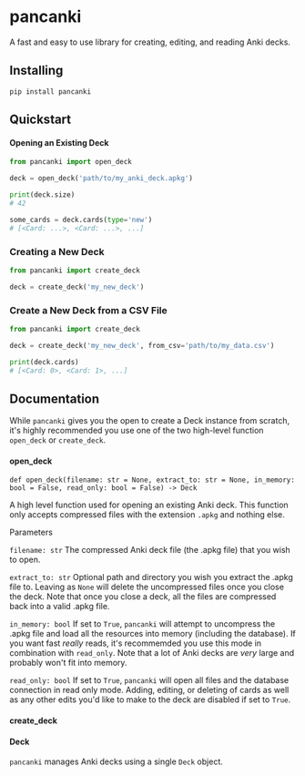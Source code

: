 # pancanki
A fast and easy to use library for creating, editing, and reading Anki decks.

## Installing

```
pip install pancanki
```

## Quickstart

#### Opening an Existing Deck

```python
from pancanki import open_deck

deck = open_deck('path/to/my_anki_deck.apkg')

print(deck.size)
# 42

some_cards = deck.cards(type='new')
# [<Card: ...>, <Card: ...>, ...]
```

### Creating a New Deck

```python
from pancanki import create_deck

deck = create_deck('my_new_deck')


```

### Create a New Deck from a CSV File

```python
from pancanki import create_deck

deck = create_deck('my_new_deck', from_csv='path/to/my_data.csv')

print(deck.cards)
# [<Card: 0>, <Card: 1>, ...]
```

## Documentation

While `pancanki` gives you the open to create a Deck instance from scratch, it's highly recommended you use one of the two high-level
function `open_deck` or `create_deck`.

#### open_deck

`def open_deck(filename: str = None, extract_to: str = None, in_memory: bool = False, read_only: bool = False) -> Deck`

A high level function used for opening an existing Anki deck. This function only accepts compressed files with the extension `.apkg` and
nothing else. 

Parameters

`filename: str` The compressed Anki deck file (the .apkg file) that you wish to open.

`extract_to: str` Optional path and directory you wish you extract the .apkg file to. Leaving as `None` will delete the uncompressed 
files once you close the deck. Note that once you close a deck, all the files are compressed back into a valid .apkg file.

`in_memory: bool` If set to `True`, `pancanki` will attempt to uncompress the .apkg file and load all the resources into memory 
(including the database). If you want fast *really* reads, it's recommemded you use this mode in combination with `read_only`.
Note that a lot of Anki decks are *very* large and probably won't fit into memory.

`read_only: bool` If set to `True`, `pancanki` will open all files and the database connection in read only mode. Adding, editing, 
or deleting of cards as well as any other edits you'd like to make to the deck are disabled if set to `True`.

#### create_deck



#### Deck

`pancanki` manages Anki decks using a single `Deck` object. 